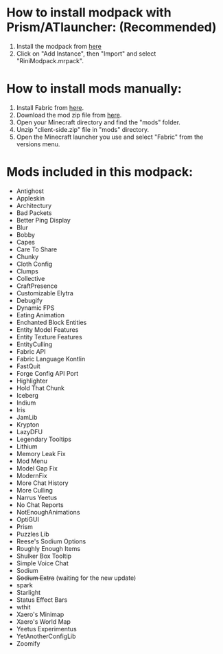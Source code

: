 # How to install modpack with Prism/ATlauncher: (Recommended)

1. Install the modpack from [here](https://github.com/birbkeks/rinimc-modpack/releases/download/modpack/RiniModpack.mrpack)
2. Click on "Add Instance", then "Import" and select "RiniModpack.mrpack".

# How to install mods manually:

1. Install Fabric from [here](https://fabricmc.net/use/installer/).
2. Download the mod zip file from [here](https://github.com/birbkeks/rinimc-modpack/releases/download/mod-zip/client-mods.zip).
3. Open your Minecraft directory and find the "mods" folder.
4. Unzip "client-side.zip" file in "mods" directory.
5. Open the Minecraft launcher you use and select "Fabric" from the versions menu.

# Mods included in this modpack:
- Antighost
- Appleskin
- Architectury
- Bad Packets
- Better Ping Display
- Blur
- Bobby
- Capes
- Care To Share
- Chunky
- Cloth Config
- Clumps
- Collective
- CraftPresence
- Customizable Elytra
- Debugify
- Dynamic FPS
- Eating Animation
- Enchanted Block Entities
- Entity Model Features
- Entity Texture Features
- EntityCulling
- Fabric API
- Fabric Language Kontlin
- FastQuit
- Forge Config API Port
- Highlighter
- Hold That Chunk
- Iceberg
- Indium
- Iris
- JamLib
- Krypton
- LazyDFU
- Legendary Tooltips
- Lithium
- Memory Leak Fix
- Mod Menu
- Model Gap Fix
- ModernFix
- More Chat History
- More Culling
- Narrus Yeetus
- No Chat Reports
- NotEnoughAnimations
- OptiGUI
- Prism
- Puzzles Lib
- Reese's Sodium Options
- Roughly Enough Items
- Shulker Box Tooltip
- Simple Voice Chat
- Sodium
- ~~Sodium Extra~~ (waiting for the new update)
- spark
- Starlight
- Status Effect Bars
- wthit
- Xaero's Minimap
- Xaero's World Map
- Yeetus Experimentus
- YetAnotherConfigLib
- Zoomify
